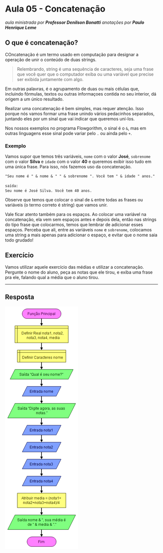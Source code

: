 # Aula 05 - Concatenação

_aula ministrada por **Professor Denilson Bonatti**_
_anotações por **Paulo Henrique Leme**_

## O que é concatenação?

COncatenação é um termo usado em computação para designar a operação de unir o conteúdo de duas strings.

>Relembrando, string é uma sequência de caracteres, seja uma frase que você quer que o computador exiba ou uma variável que precise ser exibida juntamente com algo.

Em outras palavras, é o agrupamento de duas ou mais células que, incluindo fórmulas, textos ou outras informaçoes contida no seu interior, dá origem a um único resultado.

Realizar uma concatenação é bem simples, mas requer atenção. Isso porque nós vamos formar uma frase unindo vários pedacinhos separados, juntando eles por um sinal que vai indicar que queremos uní-los.

Nos nossos exemplos no programa Flowgorithm, o sinal é o `&`, mas em outras linguagens esse sinal pode variar pelo `.` ou ainda pelo `+`.

### Exemplo

Vamos supor que temos três variáveis, `nome` com o valor **José**, `sobrenome` com o valor **Silva** e `idade` com o valor **40** e queremos exibir isso tudo em uma única frase. Para isso, nós fazemos uso da concatenação.
```
"Seu nome é " & nome & " " & sobrenome ". Você tem " & idade " anos."

saída:
Seu nome é José Silva. Você tem 40 anos.
```

Observe que temos que colocar o sinal de `&` entre todas as frases ou variáveis (o termo correto é string) que vamos unir.

Vale ficar atento também para os espaços. Ao colocar uma variável na concatenação, ela vem sem espaços antes e depois dela, então nas strings do tipo frase que colocarmos, temos que lembrar de adicionar esses espaços. Perceba que ali, entre as variáveis `nome` e `sobrenome`, colocamos uma string a mais apenas para adicionar o espaço, e evitar que o nome saia todo grudado!

## Exercício

Vamos utilizar aquele exercício das médias e utilizar a concatenação. Pergunte o nome do aluno, peça as notas que ele tirou, e exiba uma frase pra ele, falando qual a média que o aluno tirou.

---
## Resposta

![solução da atividade](https://github.com/PauloHLeme/Estudos_Bootcamp_DIO_Santander/blob/master/Imagens/fluxograma_soma_medias_concatenacao.png)
